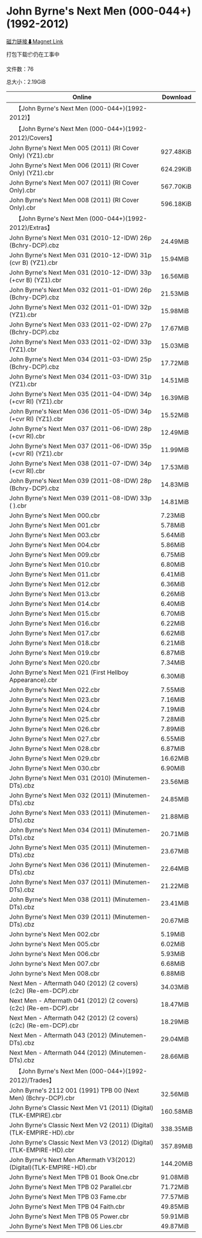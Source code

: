 # John Byrne's Next Men (000-044+)(1992-2012)

[磁力链接⬇Magnet Link](magnet:?xt=urn:btih:7636f175e6171b75fb6a00736e583dc68a455032&dn=John%20Byrne%27s%20Next%20Men%20%28000-044%2B%29%281992-2012%29)

打包下载📦仍在工事中

文件数：76

总大小：2.19GiB

Online | Download
--- | ---
&emsp;【John Byrne's Next Men (000-044+)(1992-2012)】 | 
&emsp;【John Byrne's Next Men (000-044+)(1992-2012)/Covers】 | 
John Byrne's Next Men 005 (2011) (RI Cover Only) (YZ1).cbr | 927.48KiB
John Byrne's Next Men 006 (2011) (RI Cover Only) (YZ1).cbr | 624.29KiB
John Byrne's Next Men 007 (2011) (RI Cover Only).cbr | 567.70KiB
John Byrne's Next Men 008 (2011) (RI Cover Only).cbr | 596.18KiB
&emsp;【John Byrne's Next Men (000-044+)(1992-2012)/Extras】 | 
John Byrne's Next Men 031 (2010-12-IDW) 26p (Bchry-DCP).cbz | 24.49MiB
John Byrne's Next Men 031 (2010-12-IDW) 31p (cvr B) (YZ1).cbr | 15.94MiB
John Byrne's Next Men 031 (2010-12-IDW) 33p (+cvr B) (YZ1).cbr | 16.56MiB
John Byrne's Next Men 032 (2011-01-IDW) 26p (Bchry-DCP).cbz | 21.53MiB
John Byrne's Next Men 032 (2011-01-IDW) 32p (YZ1).cbr | 15.98MiB
John Byrne's Next Men 033 (2011-02-IDW) 27p (Bchry-DCP).cbz | 17.67MiB
John Byrne's Next Men 033 (2011-02-IDW) 33p (YZ1).cbr | 15.03MiB
John Byrne's Next Men 034 (2011-03-IDW) 25p (Bchry-DCP).cbz | 17.72MiB
John Byrne's Next Men 034 (2011-03-IDW) 31p (YZ1).cbr | 14.51MiB
John Byrne's Next Men 035 (2011-04-IDW) 34p (+cvr RI) (YZ1).cbr | 16.39MiB
John Byrne's Next Men 036 (2011-05-IDW) 34p (+cvr RI) (YZ1).cbr | 15.52MiB
John Byrne's Next Men 037 (2011-06-IDW) 28p (+cvr RI).cbr | 12.49MiB
John Byrne's Next Men 037 (2011-06-IDW) 35p (+cvr RI) (YZ1).cbr | 11.99MiB
John Byrne's Next Men 038 (2011-07-IDW) 34p (+cvr RI).cbr | 17.53MiB
John Byrne's Next Men 039 (2011-08-IDW) 28p (Bchry-DCP).cbz | 14.83MiB
John Byrne's Next Men 039 (2011-08-IDW) 33p ( ).cbr | 14.81MiB
John Byrne's Next Men 000.cbr | 7.23MiB
John Byrne's Next Men 001.cbr | 5.78MiB
John Byrne's Next Men 003.cbr | 5.64MiB
John Byrne's Next Men 004.cbr | 5.86MiB
John Byrne's Next Men 009.cbr | 6.75MiB
John Byrne's Next Men 010.cbr | 6.80MiB
John Byrne's Next Men 011.cbr | 6.41MiB
John Byrne's Next Men 012.cbr | 6.36MiB
John Byrne's Next Men 013.cbr | 6.26MiB
John Byrne's Next Men 014.cbr | 6.40MiB
John Byrne's Next Men 015.cbr | 6.70MiB
John Byrne's Next Men 016.cbr | 6.22MiB
John Byrne's Next Men 017.cbr | 6.62MiB
John Byrne's Next Men 018.cbr | 6.21MiB
John Byrne's Next Men 019.cbr | 6.87MiB
John Byrne's Next Men 020.cbr | 7.34MiB
John Byrne's Next Men 021 (First Hellboy Appearance).cbr | 6.30MiB
John Byrne's Next Men 022.cbr | 7.55MiB
John Byrne's Next Men 023.cbr | 7.16MiB
John Byrne's Next Men 024.cbr | 7.19MiB
John Byrne's Next Men 025.cbr | 7.28MiB
John Byrne's Next Men 026.cbr | 7.89MiB
John Byrne's Next Men 027.cbr | 6.55MiB
John Byrne's Next Men 028.cbr | 6.87MiB
John Byrne's Next Men 029.cbr | 16.62MiB
John Byrne's Next Men 030.cbr | 6.90MiB
John Byrne's Next Men 031 (2010) (Minutemen-DTs).cbz | 23.56MiB
John Byrne's Next Men 032 (2011) (Minutemen-DTs).cbz | 24.85MiB
John Byrne's Next Men 033 (2011) (Minutemen-DTs).cbz | 21.88MiB
John Byrne's Next Men 034 (2011) (Minutemen-DTs).cbz | 20.71MiB
John Byrne's Next Men 035 (2011) (Minutemen-DTs).cbz | 23.67MiB
John Byrne's Next Men 036 (2011) (Minutemen-DTs).cbz | 22.64MiB
John Byrne's Next Men 037 (2011) (Minutemen-DTs).cbz | 21.22MiB
John Byrne's Next Men 038 (2011) (Minutemen-DTs).cbz | 23.41MiB
John Byrne's Next Men 039 (2011) (Minutemen-DTs).cbz | 20.67MiB
John byrne's Next Men 002.cbr | 5.19MiB
John byrne's Next Men 005.cbr | 6.02MiB
John byrne's Next Men 006.cbr | 5.93MiB
John byrne's Next Men 007.cbr | 6.68MiB
John byrne's Next Men 008.cbr | 6.88MiB
Next Men - Aftermath 040 (2012) (2 covers) (c2c) (Re-em-DCP).cbr | 34.03MiB
Next Men - Aftermath 041 (2012) (2 covers) (c2c) (Re-em-DCP).cbr | 18.47MiB
Next Men - Aftermath 042 (2012) (2 covers) (c2c) (Re-em-DCP).cbr | 18.29MiB
Next Men - Aftermath 043 (2012) (Minutemen-DTs).cbz | 29.04MiB
Next Men - Aftermath 044 (2012) (Minutemen-DTs).cbz | 28.66MiB
&emsp;【John Byrne's Next Men (000-044+)(1992-2012)/Trades】 | 
John Byrne's 2112 001 (1991) TPB 00 (Next Men) (Bchry-DCP).cbr | 32.56MiB
John Byrne's Classic Next Men V1 (2011) (Digital) (TLK-EMPIRE).cbr | 160.58MiB
John Byrne's Classic Next Men V2 (2011) (Digital) (TLK-EMPIRE-HD).cbr | 338.35MiB
John Byrne's Classic Next Men V3 (2012) (Digital) (TLK-EMPIRE-HD).cbr | 357.89MiB
John Byrne's Next Men Aftermath V3(2012)(Digital)(TLK-EMPIRE-HD).cbr | 144.20MiB
John Byrne's Next Men TPB 01 Book One.cbr | 91.08MiB
John Byrne's Next Men TPB 02 Parallel.cbr | 71.72MiB
John Byrne's Next Men TPB 03 Fame.cbr | 77.57MiB
John Byrne's Next Men TPB 04 Faith.cbr | 49.85MiB
John Byrne's Next Men TPB 05 Power.cbr | 59.91MiB
John Byrne's Next Men TPB 06 Lies.cbr | 49.87MiB